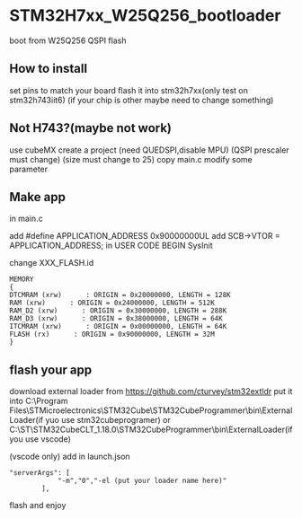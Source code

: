 # STM32H7xx_W25Q256_bootloader
 boot from W25Q256 QSPI flash
## How to install
set pins to match your board
flash it into stm32h7xx(only test on stm32h743iit6)
(if your chip is other maybe need to change something)

## Not H743?(maybe not work)
use cubeMX create a project
(need QUEDSPI,disable MPU)
(QSPI prescaler must change)
(size must change to 25)
copy main.c
modify some parameter
    

## Make app

in main.c

add #define APPLICATION_ADDRESS   0x90000000UL
add SCB->VTOR = APPLICATION_ADDRESS; in USER CODE BEGIN SysInit

change XXX_FLASH.id

    MEMORY
    {
    DTCMRAM (xrw)      : ORIGIN = 0x20000000, LENGTH = 128K
    RAM (xrw)      : ORIGIN = 0x24000000, LENGTH = 512K
    RAM_D2 (xrw)      : ORIGIN = 0x30000000, LENGTH = 288K
    RAM_D3 (xrw)      : ORIGIN = 0x38000000, LENGTH = 64K
    ITCMRAM (xrw)      : ORIGIN = 0x00000000, LENGTH = 64K
    FLASH (rx)      : ORIGIN = 0x90000000, LENGTH = 32M
    }

## flash your app
download external loader from https://github.com/cturvey/stm32extldr
put it into C:\Program Files\STMicroelectronics\STM32Cube\STM32CubeProgrammer\bin\ExternalLoader(if yuo use stm32cubeprogramer)
or C:\ST\STM32CubeCLT_1.18.0\STM32CubeProgrammer\bin\ExternalLoader(if you use vscode)

(vscode only)
add in launch.json

    "serverArgs": [
                "-m","0","-el (put your loader name here)"
            ],

flash and enjoy